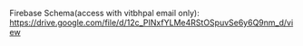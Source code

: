 

Firebase Schema(access with vitbhpal email only): https://drive.google.com/file/d/12c_PINxfYLMe4RStOSpuvSe6y6Q9nm_d/view


